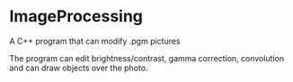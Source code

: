 # ImageProcessing
A C++ program that can modify .pgm pictures

The program can edit brightness/contrast, gamma correction, convolution and can draw objects over the photo.
